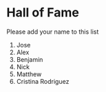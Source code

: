 # Hall of Fame
Please add your name to this list

1. Jose
2. Alex
3. Benjamin
4. Nick
5. Matthew
6. Cristina Rodriguez


